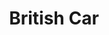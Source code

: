 ---
title: "British Car"
url: /valencia/british-car-calle-doctor-marco-merenciano/
shop: Autowerkstatt
---